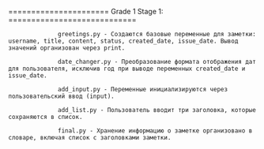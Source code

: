 ====================== Grade 1 Stage 1: ============================

                  greetings.py - Создаются базовые переменные для заметки: username, title, content, status, created_date, issue_date. Вывод значений организован через print.

                  date_changer.py - Преобразование формата отображения дат для пользователя, исключив год при выводе переменных created_date и issue_date.

                  add_input.py - Переменные инициализируются через пользовательский ввод (input).

                  add_list.py - Пользователь вводит три заголовка, которые сохраняются в список.

                  final.py - Хранение информацию о заметке организовано в словаре, включая список с заголовками заметки.

